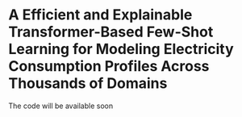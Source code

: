 # A Efficient and Explainable Transformer-Based Few-Shot Learning for Modeling Electricity Consumption Profiles Across Thousands of Domains
The code will be available soon
